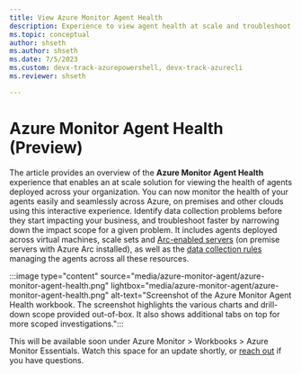 ```yaml
---
title: View Azure Monitor Agent Health
description: Experience to view agent health at scale and troubleshoot issues related to data collection via agents
ms.topic: conceptual
author: shseth
ms.author: shseth
ms.date: 7/5/2023
ms.custom: devx-track-azurepowershell, devx-track-azurecli
ms.reviewer: shseth

---
```


# Azure Monitor Agent Health (Preview)

The article provides an overview of the **Azure Monitor Agent Health** experience that enables an at scale solution for viewing the health of agents deployed across your organization. You can now monitor the health of your agents easily and seamlessly across Azure, on premises and other clouds using this interactive experience. Identify data collection problems before they start impacting your business, and troubleshoot faster by narrowing down the impact scope for a given problem.
It includes agents deployed across virtual machines, scale sets and [Arc-enabled servers](../../azure-arc/servers/overview.md) (on premise servers with Azure Arc installed), as well as the [data collection rules](../essentials/data-collection-rule-overview.md) managing the agents across all these resources.

:::image type="content" source="media/azure-monitor-agent/azure-monitor-agent-health.png" lightbox="media/azure-monitor-agent/azure-monitor-agent-health.png" alt-text="Screenshot of the Azure Monitor Agent Health workbook. The screenshot highlights the various charts and drill-down scope provided out-of-box. It also shows additional tabs on top for more scoped investigations.":::

This will be available soon under Azure Monitor > Workbooks > Azure Monitor Essentials. Watch this space for an update shortly, or [reach out](mailto:obs-agent-pms@microsoft.com) if you have questions.
